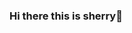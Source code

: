 ### Hi there this is sherry👋


<!--
**sherry-design/sherry-design** is a ✨ _special_ ✨ repository because its `README.md` (this file) appears on your GitHub profile.
Look at my contribution graph:
![Snake gif](https://github.com/sherry-design/sherry-design/blob/main/output/github-contribution-grid-snake.gif)

Here are some ideas to get you started:

- 🔭 I’m currently working on ...
- 🌱 I’m currently learning ...
- 👯 I’m looking to collaborate on ...
- 🤔 I’m looking for help with ...
- 💬 Ask me about ...
- 📫 How to reach me: ...
- 😄 Pronouns: ...
- ⚡ Fun fact: ...
-->
